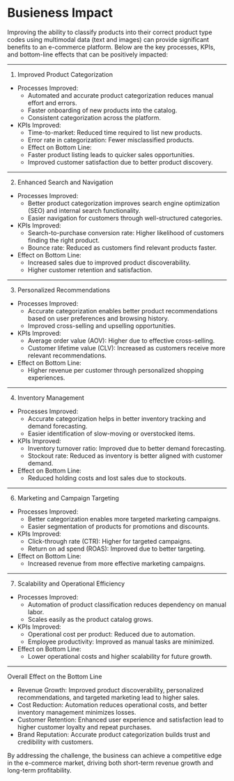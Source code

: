 # Busieness Impact

Improving the ability to classify products into their correct product type codes using multimodal data (text and images) can provide significant benefits to an e-commerce platform. Below are the key processes, KPIs, and bottom-line effects that can be positively impacted:

***

1. Improved Product Categorization
- Processes Improved:
  - Automated and accurate product categorization reduces manual effort and errors.
  - Faster onboarding of new products into the catalog.
  - Consistent categorization across the platform.
- KPIs Improved:
  - Time-to-market: Reduced time required to list new products.
  - Error rate in categorization: Fewer misclassified products.
  - Effect on Bottom Line:
  - Faster product listing leads to quicker sales opportunities.
  - Improved customer satisfaction due to better product discovery.

***

2. Enhanced Search and Navigation
- Processes Improved:
  - Better product categorization improves search engine optimization (SEO) and internal search functionality.
  - Easier navigation for customers through well-structured categories.
- KPIs Improved:
  - Search-to-purchase conversion rate: Higher likelihood of customers finding the right product.
  - Bounce rate: Reduced as customers find relevant products faster.
- Effect on Bottom Line:
  - Increased sales due to improved product discoverability.
  - Higher customer retention and satisfaction.

***

3. Personalized Recommendations
- Processes Improved:
  - Accurate categorization enables better product recommendations based on user preferences and browsing history.
  - Improved cross-selling and upselling opportunities.
- KPIs Improved:
  - Average order value (AOV): Higher due to effective cross-selling.
  - Customer lifetime value (CLV): Increased as customers receive more relevant recommendations.
- Effect on Bottom Line:
  - Higher revenue per customer through personalized shopping experiences.
 
***

4. Inventory Management
- Processes Improved:
  - Accurate categorization helps in better inventory tracking and demand forecasting.
  - Easier identification of slow-moving or overstocked items.
- KPIs Improved:
  - Inventory turnover ratio: Improved due to better demand forecasting.
  - Stockout rate: Reduced as inventory is better aligned with customer demand.
- Effect on Bottom Line:
  - Reduced holding costs and lost sales due to stockouts.
 
 ***

6. Marketing and Campaign Targeting
- Processes Improved:
  - Better categorization enables more targeted marketing campaigns.
  - Easier segmentation of products for promotions and discounts.
- KPIs Improved:
  - Click-through rate (CTR): Higher for targeted campaigns.
  - Return on ad spend (ROAS): Improved due to better targeting.
- Effect on Bottom Line:
  - Increased revenue from more effective marketing campaigns.

***

7. Scalability and Operational Efficiency
- Processes Improved:
  - Automation of product classification reduces dependency on manual labor.
  - Scales easily as the product catalog grows.
- KPIs Improved:
  - Operational cost per product: Reduced due to automation.
  - Employee productivity: Improved as manual tasks are minimized.
- Effect on Bottom Line:
  - Lower operational costs and higher scalability for future growth.
 
***

Overall Effect on the Bottom Line

- Revenue Growth: Improved product discoverability, personalized recommendations, and targeted marketing lead to higher sales.
- Cost Reduction: Automation reduces operational costs, and better inventory management minimizes losses.
- Customer Retention: Enhanced user experience and satisfaction lead to higher customer loyalty and repeat purchases.
- Brand Reputation: Accurate product categorization builds trust and credibility with customers.

By addressing the challenge, the business can achieve a competitive edge in the e-commerce market, driving both short-term revenue growth and long-term profitability.
